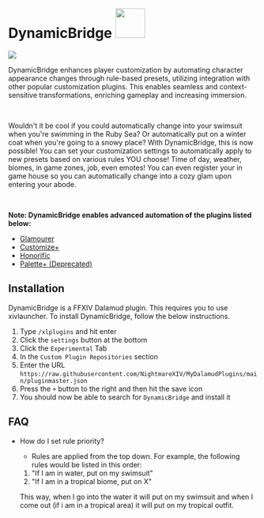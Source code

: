 # DynamicBridge <img src="https://github.com/Limiana/DynamicBridge/assets/99369560/f5d8f653-026c-46dd-9ea9-1a168d0ad161" width="60" height="60">
[![](https://dcbadge.vercel.app/api/server/m8NRt4X8Gf)](https://discord.gg/m8NRt4X8Gf)

DynamicBridge enhances player customization by automating character appearance changes through rule-based presets, utilizing integration with other popular customization plugins. This enables seamless and context-sensitive transformations, enriching gameplay and increasing immersion. 

&nbsp;

Wouldn't it be cool if you could automatically change into your swimsuit when you're swimming in the Ruby Sea? 
Or automatically put on a winter coat when you're going to a snowy place? With DynamicBridge, this is now possible! You can set your customization settings to automatically apply to new presets based on various rules YOU choose! Time of day, weather, biomes, in game zones, job, even emotes! You can even register your in game house so you can automatically change into a cozy glam upon entering your abode.

&nbsp;

**Note: DynamicBridge enables advanced automation of the plugins listed below:**

 - [Glamourer](https://github.com/Ottermandias/Glamourer)
 - [Customize+](https://github.com/Aether-Tools/CustomizePlus)
 - [Honorific](https://github.com/Caraxi/Honorific/)
 - [Palette+ (Deprecated)](https://github.com/chirpxiv/PalettePlus)

## Installation
DynamicBridge is a FFXIV Dalamud plugin. This requires you to use xivlauncher. To install DynamicBridge, follow the below instructions.

 1. Type `/xlplugins` and hit enter
 2. Click the `settings` button at the bottom
 3. Click the `Experimental` Tab
 4. In the `Custom Plugin Repositories` section
 5. Enter the URL `https://raw.githubusercontent.com/NightmareXIV/MyDalamudPlugins/main/pluginmaster.json`
 6. Press the `+` button to the right and then hit the save icon
 7. You should now be able to search for `DynamicBridge` and install it


## FAQ

- How do I set rule priority?
	- Rules are applied from the top down. 
	For example, the following rules would be listed in this order:
	1) "If I am in water, put on my swimsuit" 
	2) "If I am in a tropical biome, put on X"

	This way, when I go into the water it will put on my swimsuit and when I come out (if i am in a tropical area) it will put on my tropical outfit. 


   
